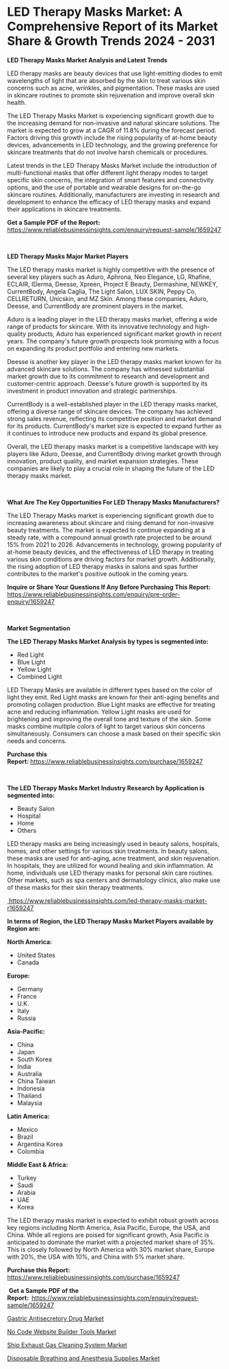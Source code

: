 <p><h1>LED Therapy Masks Market: A Comprehensive Report of its Market Share & Growth Trends 2024 - 2031</h1></p><p><strong>LED Therapy Masks Market Analysis and Latest Trends</strong></p>
<p><p>LED therapy masks are beauty devices that use light-emitting diodes to emit wavelengths of light that are absorbed by the skin to treat various skin concerns such as acne, wrinkles, and pigmentation. These masks are used in skincare routines to promote skin rejuvenation and improve overall skin health.</p><p>The LED Therapy Masks Market is experiencing significant growth due to the increasing demand for non-invasive and natural skincare solutions. The market is expected to grow at a CAGR of 11.8% during the forecast period. Factors driving this growth include the rising popularity of at-home beauty devices, advancements in LED technology, and the growing preference for skincare treatments that do not involve harsh chemicals or procedures.</p><p>Latest trends in the LED Therapy Masks Market include the introduction of multi-functional masks that offer different light therapy modes to target specific skin concerns, the integration of smart features and connectivity options, and the use of portable and wearable designs for on-the-go skincare routines. Additionally, manufacturers are investing in research and development to enhance the efficacy of LED therapy masks and expand their applications in skincare treatments.</p></p>
<p><strong>Get a Sample PDF of the Report:&nbsp;</strong> <a href="https://www.reliablebusinessinsights.com/enquiry/request-sample/1659247">https://www.reliablebusinessinsights.com/enquiry/request-sample/1659247</a></p>
<p>&nbsp;</p>
<p><strong>LED Therapy Masks Major Market Players</strong></p>
<p><p>The LED therapy masks market is highly competitive with the presence of several key players such as Aduro, Aphrona, Neo Elegance, LG, Rhafine, ECLAIR, IDerma, Deesse, Xpreen, Project E Beauty, Dermashine, NEWKEY, CurrentBody, Angela Caglia, The Light Salon, LUX SKIN, Peppy Co, CELLRETURN, Unicskin, and MZ Skin. Among these companies, Aduro, Deesse, and CurrentBody are prominent players in the market.</p><p>Aduro is a leading player in the LED therapy masks market, offering a wide range of products for skincare. With its innovative technology and high-quality products, Aduro has experienced significant market growth in recent years. The company's future growth prospects look promising with a focus on expanding its product portfolio and entering new markets.</p><p>Deesse is another key player in the LED therapy masks market known for its advanced skincare solutions. The company has witnessed substantial market growth due to its commitment to research and development and customer-centric approach. Deesse's future growth is supported by its investment in product innovation and strategic partnerships.</p><p>CurrentBody is a well-established player in the LED therapy masks market, offering a diverse range of skincare devices. The company has achieved strong sales revenue, reflecting its competitive position and market demand for its products. CurrentBody's market size is expected to expand further as it continues to introduce new products and expand its global presence.</p><p>Overall, the LED therapy masks market is a competitive landscape with key players like Aduro, Deesse, and CurrentBody driving market growth through innovation, product quality, and market expansion strategies. These companies are likely to play a crucial role in shaping the future of the LED therapy masks market.</p></p>
<p>&nbsp;</p>
<p><strong>What Are The Key Opportunities For LED Therapy Masks Manufacturers?</strong></p>
<p><p>The LED Therapy Masks market is experiencing significant growth due to increasing awareness about skincare and rising demand for non-invasive beauty treatments. The market is expected to continue expanding at a steady rate, with a compound annual growth rate projected to be around 15% from 2021 to 2026. Advancements in technology, growing popularity of at-home beauty devices, and the effectiveness of LED therapy in treating various skin conditions are driving factors for market growth. Additionally, the rising adoption of LED therapy masks in salons and spas further contributes to the market's positive outlook in the coming years.</p></p>
<p><strong>Inquire or Share Your Questions If Any Before Purchasing This Report:</strong> <a href="https://www.reliablebusinessinsights.com/enquiry/pre-order-enquiry/1659247">https://www.reliablebusinessinsights.com/enquiry/pre-order-enquiry/1659247</a></p>
<p>&nbsp;</p>
<p><strong>Market Segmentation</strong></p>
<p><strong>The LED Therapy Masks Market Analysis by types is segmented into:</strong></p>
<p><ul><li>Red Light</li><li>Blue Light</li><li>Yellow Light</li><li>Combined Light</li></ul></p>
<p><p>LED Therapy Masks are available in different types based on the color of light they emit. Red Light masks are known for their anti-aging benefits and promoting collagen production. Blue Light masks are effective for treating acne and reducing inflammation. Yellow Light masks are used for brightening and improving the overall tone and texture of the skin. Some masks combine multiple colors of light to target various skin concerns simultaneously. Consumers can choose a mask based on their specific skin needs and concerns.</p></p>
<p><strong>Purchase this Report:&nbsp;</strong><a href="https://www.reliablebusinessinsights.com/purchase/1659247">https://www.reliablebusinessinsights.com/purchase/1659247</a></p>
<p>&nbsp;</p>
<p><strong>The LED Therapy Masks Market Industry Research by Application is segmented into:</strong></p>
<p><ul><li>Beauty Salon</li><li>Hospital</li><li>Home</li><li>Others</li></ul></p>
<p><p>LED therapy masks are being increasingly used in beauty salons, hospitals, homes, and other settings for various skin treatments. In beauty salons, these masks are used for anti-aging, acne treatment, and skin rejuvenation. In hospitals, they are utilized for wound healing and skin inflammation. At home, individuals use LED therapy masks for personal skin care routines. Other markets, such as spa centers and dermatology clinics, also make use of these masks for their skin therapy treatments.</p></p>
<p><a href="https://www.reliablebusinessinsights.com/led-therapy-masks-market-r1659247">&nbsp;https://www.reliablebusinessinsights.com/led-therapy-masks-market-r1659247</a></p>
<p><strong>In terms of Region, the LED Therapy Masks Market Players available by Region are:</strong></p>
<p>
    <p> <strong> North America: </strong>
        <ul>
            <li>United States</li>
            <li>Canada</li>
        </ul>
        </p> 
    <p> <strong> Europe: </strong>
        <ul>
            <li>Germany</li>
            <li>France</li>
            <li>U.K.</li>
            <li>Italy</li>
            <li>Russia</li>
        </ul>
        </p> 
    <p> <strong> Asia-Pacific: </strong>
        <ul>
            <li>China</li>
            <li>Japan</li>
            <li>South Korea</li>
            <li>India</li>
            <li>Australia</li>
            <li>China Taiwan</li>
            <li>Indonesia</li>
            <li>Thailand</li>
            <li>Malaysia</li>
        </ul>
        </p> 
    <p> <strong> Latin America: </strong>
        <ul>
            <li>Mexico</li>
            <li>Brazil</li>
            <li>Argentina Korea</li>
            <li>Colombia</li>
        </ul>
        </p> 
    <p> <strong> Middle East & Africa: </strong>
        <ul>
            <li>Turkey</li>
            <li>Saudi</li>
            <li>Arabia</li>
            <li>UAE</li>
            <li>Korea</li>
        </ul>
    </p>
    </p>
<p><p>The LED therapy masks market is expected to exhibit robust growth across key regions including North America, Asia Pacific, Europe, the USA, and China. While all regions are poised for significant growth, Asia Pacific is anticipated to dominate the market with a projected market share of 35%. This is closely followed by North America with 30% market share, Europe with 20%, the USA with 10%, and China with 5% market share.</p></p>
<p><strong>Purchase this Report: </strong><a href="https://www.reliablebusinessinsights.com/purchase/1659247">https://www.reliablebusinessinsights.com/purchase/1659247</a></p>
<p>&nbsp;<strong>Get a Sample PDF of the Report:&nbsp;&nbsp;</strong><a href="https://www.reliablebusinessinsights.com/enquiry/request-sample/1659247">https://www.reliablebusinessinsights.com/enquiry/request-sample/1659247</a></p>
<p><strong></strong></p>
<p><p><a href="https://github.com/annerides/Market-Research-Report-List-1/blob/main/gastric-antisecretory-drug-market.md">Gastric Antisecretory Drug Market</a></p><p><a href="https://medium.com/@bryaneal908/global-no-code-website-builder-tools-market-share-and-growth-opportunities-and-market-size-growing-6af8154e761c">No Code Website Builder Tools Market</a></p><p><a href="https://medium.com/@carlahoustonh51/global-ship-exhaust-gas-cleaning-system-market-status-2024-2031-and-forecast-by-region-product-c26e7fa52841">Ship Exhaust Gas Cleaning System Market</a></p><p><a href="https://github.com/beauBlock13/Market-Research-Report-List-1/blob/main/disposable-breathing-and-anesthesia-supplies-market.md">Disposable Breathing and Anesthesia Supplies Market</a></p></p>